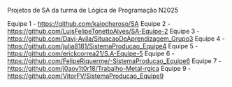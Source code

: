 Projetos de SA da turma de Lógica de Programação N2025

Equipe 1 - https://github.com/kaiocheroso/SA
Equipe 2 - https://github.com/LuisFelipeTonettoAlves/SA-Equipe-2
Equipe 3 - https://github.com/Davi-Avila/SituacaoDeAprendizagem_Grupo3
Equipe 4 - https://github.com/julia8181/SistemaProducao_Equipe4
Equipe 5 - https://github.com/erickcorrea21/S.A-Equipe-5
Equipe 6 - https://github.com/FelipeRiquerme/-SistemaProducao_Equipe6
Equipe 7 - https://github.com/j0aov1t0r18/Trabalho-Metal-rgica
Equipe 9 - https://github.com/VitorFV/SistemaProducao_Equipe9
